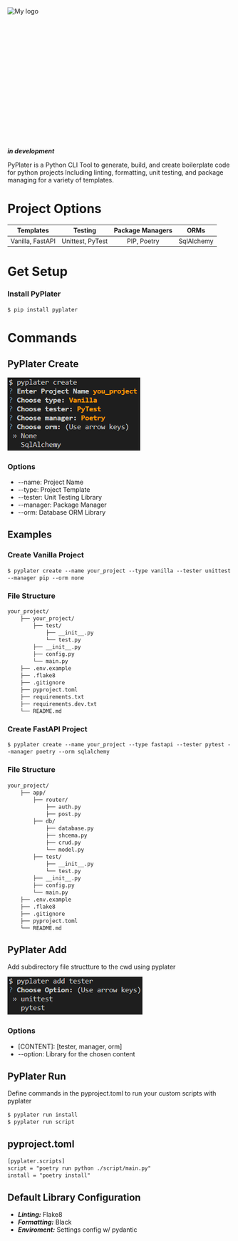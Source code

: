 <div style="display: flex; justify-content: center; align-items: center; gap: 1rem;">
<img src="https://davidrr-f.github.io/codepen-hosted-assets/pyplater-banner.svg" alt="My logo" width="900" height="300">
</div>

**_in development_**

<!-- for reference when published -->
<!-- <p align="center">
<a href="https://github.com/tiangolo/fastapi/actions?query=workflow%3ATest+event%3Apush+branch%3Amaster" target="_blank">
    <img src="https://github.com/tiangolo/fastapi/workflows/Test/badge.svg?event=push&branch=master" alt="Test">
</a>
<a href="https://coverage-badge.samuelcolvin.workers.dev/redirect/tiangolo/fastapi" target="_blank">
    <img src="https://coverage-badge.samuelcolvin.workers.dev/tiangolo/fastapi.svg" alt="Coverage">
</a>
<a href="https://pypi.org/project/fastapi" target="_blank">
    <img src="https://img.shields.io/pypi/v/fastapi?color=%2334D058&label=pypi%20package" alt="Package version">
</a>
<a href="https://pypi.org/project/fastapi" target="_blank">
    <img src="https://img.shields.io/pypi/pyversions/fastapi.svg?color=%2334D058" alt="Supported Python versions">
</a>
</p> -->

PyPlater is a Python CLI Tool to generate, build, and create boilerplate code for python projects Including linting, formatting, unit testing, and package managing for
a variety of templates.

# Project Options

|    Templates     |     Testing      | Package Managers |    ORMs    |
| :--------------: | :--------------: | :--------------: | :--------: |
| Vanilla, FastAPI | Unittest, PyTest |   PIP, Poetry    | SqlAlchemy |

# Get Setup

### Install PyPlater

```
$ pip install pyplater
```

# Commands

## PyPlater Create

![Alt text](image.png)

### Options

- --name: Project Name
- --type: Project Template
- --tester: Unit Testing Library
- --manager: Package Manager
- --orm: Database ORM Library

## Examples

### Create Vanilla Project

```
$ pyplater create --name your_project --type vanilla --tester unittest --manager pip --orm none
```

### File Structure

```
your_project/
    ├── your_project/
        ├── test/
            ├── __init__.py
            └── test.py
        ├── __init__.py
        ├── config.py
        └── main.py
    ├── .env.example
    ├── .flake8
    ├── .gitignore
    ├── pyproject.toml
    ├── requirements.txt
    ├── requirements.dev.txt
    └── README.md
```

### Create FastAPI Project

```
$ pyplater create --name your_project --type fastapi --tester pytest --manager poetry --orm sqlalchemy
```

### File Structure

```
your_project/
    ├── app/
        ├── router/
            ├── auth.py
            ├── post.py
        ├── db/
            ├── database.py
            ├── shcema.py
            ├── crud.py
            └── model.py
        ├── test/
            ├── __init__.py
            └── test.py
        ├── __init__.py
        ├── config.py
        └── main.py
    ├── .env.example
    ├── .flake8
    ├── .gitignore
    ├── pyproject.toml
    └── README.md
```

## PyPlater Add

Add subdirectory file structture to the cwd using pyplater

![Alt text](image-1.png)

### Options

- [CONTENT]: [tester, manager, orm]
- --option: Library for the chosen content

## PyPlater Run

Define commands in the pyproject.toml to run your custom scripts with pyplater

```
$ pyplater run install
$ pyplater run script
```

## pyproject.toml

```
[pyplater.scripts]
script = "poetry run python ./script/main.py"
install = "poetry install"
```

## Default Library Configuration

- **_Linting:_** Flake8
- **_Formatting:_** Black
- **_Enviroment:_** Settings config w/ pydantic
